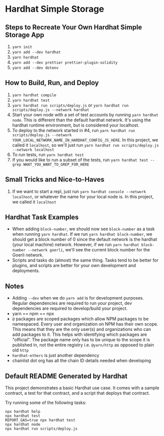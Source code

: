 # Hardhat Simple Storage

## Steps to Recreate Your Own Hardhat Simple Storage App

1. `yarn init`
2. `yarn add --dev hardhat`
3. `yarn hardhat`
4. `yarn add --dev prettier prettier-plugin-solidity`
5. `yarn add --dev dotenv`

## How to Build, Run, and Deploy

1. `yarn hardhat compile`
2. `yarn hardhat test`
3. `yarn hardhat run scripts/deploy.js` or `yarn hardhat run scripts/deploy.js --network hardhat`
4. Start your own node with a set of test accounts by running `yarn hardhat node`. This is different than the default hardhat network. It's using the hardhat runtime environment, but is considered your localhost.
5. To deploy to the network started in #4, run `yarn hardhat run scripts/deploy.js --network YOUR_LOCAL_NETWORK_NAME_IN_HARDHAT_CONFIG_JS_HERE`. In this project, we called it `localhost`, so we'll just run `yarn hardhat run scripts/deploy.js --network localhost`
6. To run tests, run `yarn hardhat test`
7. If you would like to run a subset of the tests, run `yarn hardhat test --grep WHAT_YOU_WANT_TO_GREP_FOR_HERE`

## Small Tricks and Nice-to-Haves
1. If we want to start a repl, just run `yarn hardhat console --network localhost`, or whatever the name for your local node is. In this project, we called it `localhost`


## Hardhat Task Examples
- When adding `block-number`, we should now see `block-number` as a task when running `yarn hardhat`. If we run `yarn hardhat block-number`, we should get a block number of 0 since the default network is the hardhat (your local machine) network. However, if we run `yarn hardhat block-number --network goerli`, we'll see the current block number for the Goerli network.
- Scripts and tasks do (almost) the same thing. Tasks tend to be better for plugins, and scripts are better for your own development and deployments.

## Notes

- Adding `--dev` when we do `yarn add` is for development purposes. Regular dependencies are required to run your project, dev dependencies are required to develop/build your project.
- yarn == npm == npx
- `@` packages are scoped packages which allow NPM packages to be namespaced. Every user and organization on NPM has their own scope. This means that they are the only user(s) and organizations who can add packages to it. This helps with identifying which packages are "official". The package name only has to be unique to the scope it is published in, not the entire registry i.e. `@yarn/http` as opposed to plain old `http`
- `hardhat-ethers` is just another dependency
- chainlist dot org has all the chain ID details needed when developing

## Default README Generated by Hardhat

This project demonstrates a basic Hardhat use case. It comes with a sample contract, a test for that contract, and a script that deploys that contract.

Try running some of the following tasks:

```shell
npx hardhat help
npx hardhat test
REPORT_GAS=true npx hardhat test
npx hardhat node
npx hardhat run scripts/deploy.js
```
